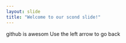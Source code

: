 ```yaml
---
layout: slide
title: "Welcome to our scond slide!"
---
```

github is awesom
Use the left arrow to go back
